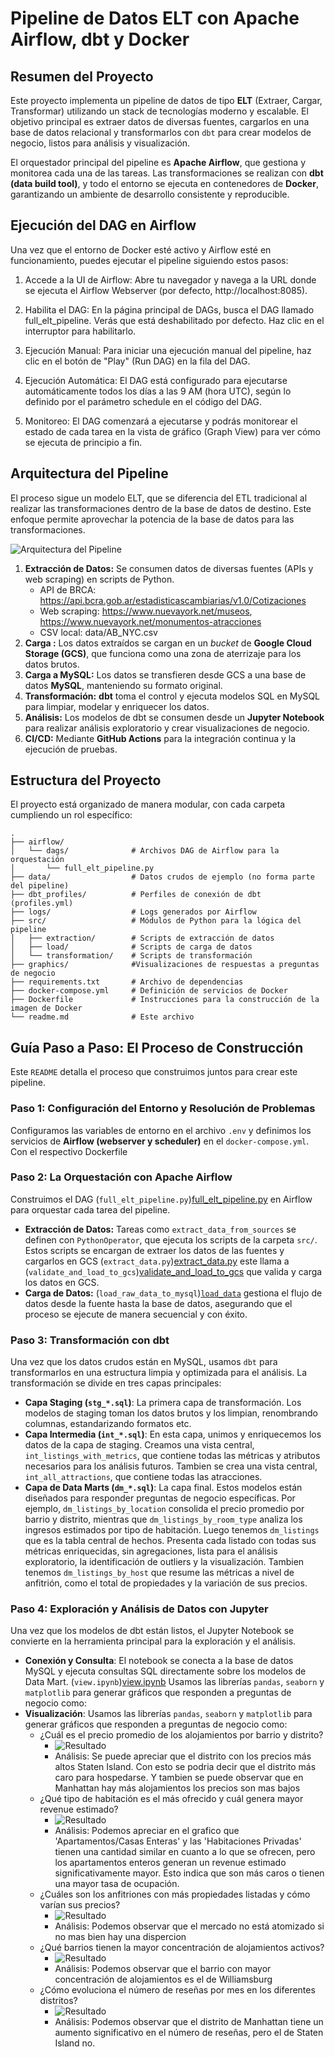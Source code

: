 # Pipeline de Datos ELT con Apache Airflow, dbt y Docker

## Resumen del Proyecto

Este proyecto implementa un pipeline de datos de tipo **ELT** (Extraer, Cargar, Transformar) utilizando un stack de tecnologías moderno y escalable. El objetivo principal es extraer datos de diversas fuentes, cargarlos en una base de datos relacional y transformarlos con `dbt` para crear modelos de negocio, listos para análisis y visualización.

El orquestador principal del pipeline es **Apache Airflow**, que gestiona y monitorea cada una de las tareas. Las transformaciones se realizan con **dbt (data build tool)**, y todo el entorno se ejecuta en contenedores de **Docker**, garantizando un ambiente de desarrollo consistente y reproducible.

## Ejecución del DAG en Airflow
Una vez que el entorno de Docker esté activo y Airflow esté en funcionamiento, puedes ejecutar el pipeline siguiendo estos pasos:

1. Accede a la UI de Airflow: Abre tu navegador y navega a la URL donde se ejecuta el Airflow Webserver (por defecto, http://localhost:8085).

2. Habilita el DAG: En la página principal de DAGs, busca el DAG llamado full_elt_pipeline. Verás que está deshabilitado por defecto. Haz clic en el interruptor para habilitarlo.

3. Ejecución Manual: Para iniciar una ejecución manual del pipeline, haz clic en el botón de "Play" (Run DAG) en la fila del DAG.

4. Ejecución Automática: El DAG está configurado para ejecutarse automáticamente todos los días a las 9 AM (hora UTC), según lo definido por el parámetro schedule en el código del DAG.

5. Monitoreo: El DAG comenzará a ejecutarse y podrás monitorear el estado de cada tarea en la vista de gráfico (Graph View) para ver cómo se ejecuta de principio a fin.

## Arquitectura del Pipeline

El proceso sigue un modelo ELT, que se diferencia del ETL tradicional al realizar las transformaciones dentro de la base de datos de destino. Este enfoque permite aprovechar la potencia de la base de datos para las transformaciones.

![Arquitectura del Pipeline](ghapics/img/arquitectura.png)

1.  **Extracción de Datos:** Se consumen datos de diversas fuentes (APIs y web scraping) en scripts de Python.
    * API de BRCA: https://api.bcra.gob.ar/estadisticascambiarias/v1.0/Cotizaciones
    * Web scraping: https://www.nuevayork.net/museos, https://www.nuevayork.net/monumentos-atracciones
    * CSV local: data/AB_NYC.csv
2.  **Carga :** Los datos extraídos se cargan en un *bucket* de **Google Cloud Storage (GCS)**, que funciona como una zona de aterrizaje para los datos brutos.
3.  **Carga a MySQL:** Los datos se transfieren desde GCS a una base de datos **MySQL**, manteniendo su formato original.
4.  **Transformación:** **dbt** toma el control y ejecuta modelos SQL en MySQL para limpiar, modelar y enriquecer los datos.
5.  **Análisis:** Los modelos de dbt se consumen desde un **Jupyter Notebook** para realizar análisis exploratorio y crear visualizaciones de negocio.
6.  **CI/CD:**  Mediante **GitHub Actions** para la integración continua y la ejecución de pruebas.

## Estructura del Proyecto

El proyecto está organizado de manera modular, con cada carpeta cumpliendo un rol específico:
```
.
├── airflow/
│   └── dags/              # Archivos DAG de Airflow para la orquestación
│       └── full_elt_pipeline.py
├── data/                  # Datos crudos de ejemplo (no forma parte del pipeline)
├── dbt_profiles/          # Perfiles de conexión de dbt (profiles.yml)
├── logs/                  # Logs generados por Airflow
├── src/                   # Módulos de Python para la lógica del pipeline
│   ├── extraction/        # Scripts de extracción de datos
│   ├── load/              # Scripts de carga de datos
│   └── transformation/    # Scripts de transformación
├── graphics/              #Visualizaciones de respuestas a preguntas de negocio
├── requirements.txt       # Archivo de dependencias
├── docker-compose.yml     # Definición de servicios de Docker
├── Dockerfile             # Instrucciones para la construcción de la imagen de Docker
└── readme.md              # Este archivo

```

## Guía Paso a Paso: El Proceso de Construcción

Este `README` detalla el proceso que construimos juntos para crear este pipeline.

### Paso 1: Configuración del Entorno y Resolución de Problemas

Configuramos las variables de entorno en el archivo `.env` y definimos los servicios de **Airflow (webserver y scheduler)** en el `docker-compose.yml`. Con el respectivo Dockerfile

### Paso 2: La Orquestación con Apache Airflow

Construimos el DAG (`full_elt_pipeline.py`)[full_elt_pipeline.py](airflow/dags/full_elt_pipeline.py) en Airflow para orquestar cada tarea del pipeline.

* **Extracción de Datos:** Tareas como `extract_data_from_sources` se definen con `PythonOperator`, que ejecuta los scripts de la carpeta `src/`. Estos scripts se encargan de extraer los datos de las fuentes y cargarlos en GCS (`extract_data.py`)[extract_data.py](src/extraction/extract_data.py) este llama a (`validate_and_load_to_gcs`)[validate_and_load_to_gcs](src/load/validate_and_load_gcs.py) que valida y carga los datos en GCS.
* **Carga de Datos:**  (`load_raw_data_to_mysql`)[`load_data`](src/load/load_data.py) gestiona el flujo de datos desde la fuente hasta la base de datos, asegurando que el proceso se ejecute de manera secuencial y con éxito.

### Paso 3: Transformación con dbt

Una vez que los datos crudos están en MySQL, usamos `dbt` para transformarlos en una estructura limpia y optimizada para el análisis. La transformación se divide en tres capas principales:

* **Capa Staging (`stg_*.sql`)**: La primera capa de transformación. Los modelos de staging toman los datos brutos y los limpian, renombrando columnas, estandarizando formatos etc.
* **Capa Intermedia (`int_*.sql`)**: En esta capa, unimos y enriquecemos los datos de la capa de staging. Creamos una vista central, `int_listings_with_metrics`, que contiene todas las métricas y atributos necesarios para los análisis futuros.
Tambien se crea una vista central, `int_all_attractions`, que contiene todas las atracciones.
* **Capa de Data Marts (`dm_*.sql`)**: La capa final. Estos modelos están diseñados para responder preguntas de negocio específicas. 
Por ejemplo, `dm_listings_by_location` consolida el precio promedio por barrio y distrito, mientras que `dm_listings_by_room_type` analiza los ingresos estimados por tipo de habitación.
Luego tenemos `dm_listings` que es la tabla central de hechos. Presenta cada listado con todas sus métricas enriquecidas, sin agregaciones, lista para el análisis exploratorio, la identificación de outliers y la visualización.
Tambien tenemos `dm_listings_by_host` que resume las métricas a nivel de anfitrión, como el total de propiedades y la variación de sus precios.


### Paso 4: Exploración y Análisis de Datos con Jupyter

Una vez que los modelos de dbt están listos, el Jupyter Notebook se convierte en la herramienta principal para la exploración y el análisis.

* **Conexión y Consulta**: El notebook se conecta a la base de datos MySQL y ejecuta consultas SQL directamente sobre los modelos de Data Mart.
(`view.ipynb`)[view.ipynb](graphics/view.ipynb) Usamos las librerías `pandas`, `seaborn` y `matplotlib` para generar gráficos que responden a preguntas de negocio como:
* **Visualización**: Usamos las librerías `pandas`, `seaborn` y `matplotlib` para generar gráficos que responden a preguntas de negocio como:
    * ¿Cuál es el precio promedio de los alojamientos por barrio y distrito?
        * ![Resultado](ghapics/img/precio_barrio_distrito.png)
        * Análisis: Se puede apreciar que el distrito con los precios más altos Staten Island. Con esto se podria decir que el distrito más caro para hospedarse. Y tambien se puede observar que en Manhattan hay más alojamientos los precios son mas bajos
    * ¿Qué tipo de habitación es el más ofrecido y cuál genera mayor revenue estimado?
        * ![Resultado](ghapics/img/tipo_hab_ofrecidos.png)
        * Análisis: Podemos apreciar en el grafico que 'Apartamentos/Casas Enteras' y las 'Habitaciones Privadas' tienen una cantidad similar en cuanto a lo que se ofrecen, pero los apartamentos enteros generan un revenue estimado significativamente mayor. Esto indica que son más caros o tienen una mayor tasa de ocupación.
    * ¿Cuáles son los anfitriones con más propiedades listadas y cómo varían sus precios?
        * ![Resultado](ghapics/img/propiedades_precios_anfitrion.png)
        * Análisis: Podemos observar que el mercado no está atomizado si no mas bien hay una dispercion
    * ¿Qué barrios tienen la mayor concentración de alojamientos activos?
        * ![Resultado](ghapics/img/barrios_mayor_alojamiento.png)
        * Análisis: Podemos observar que el barrio con mayor concentración de alojamientos es el de Williamsburg
    * ¿Cómo evoluciona el número de reseñas por mes en los diferentes distritos?
        * ![Resultado](ghapics/img/ev_reseñas.png)
        * Análisis: Podemos observar que el distrito de Manhattan tiene un aumento significativo en el número de reseñas, pero el de Staten Island no.
